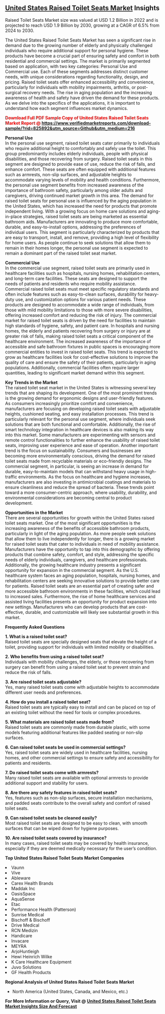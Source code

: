 <h2><a href="https://www.verifiedmarketreports.com/download-sample/?rid=825892&amp;utm_source=Github&amp;utm_medium=216" target="_blank">United States Raised Toilet Seats Market</a> Insights</h2><p>Raised Toilet Seats Market size was valued at USD 1.2 Billion in 2022 and is projected to reach USD 1.9 Billion by 2030, growing at a CAGR of 6.5% from 2024 to 2030.</p><p><p>The United States Raised Toilet Seats Market has seen a significant rise in demand due to the growing number of elderly and physically challenged individuals who require additional support for personal hygiene. These products have become a crucial part of ensuring safety and comfort in both residential and commercial settings. The market is primarily segmented based on application, with two key categories: Personal Use and Commercial use. Each of these segments addresses distinct customer needs, with unique considerations regarding functionality, design, and pricing. Raised toilet seats offer enhanced accessibility and convenience, particularly for individuals with mobility impairments, arthritis, or post-surgical recovery needs. The rise in aging population and the increasing awareness of health and safety have driven the demand for these products. As we delve into the specifics of the applications, it is important to understand how each segment influences market dynamics. <strong><p><span class=""><span style="color: #ff0000;"><strong>Download Full PDF Sample Copy of United States Raised Toilet Seats Market Report</strong> @ </span><a href="https://www.verifiedmarketreports.com/download-sample/?rid=825892&amp;utm_source=Github&amp;utm_medium=216" target="_blank">https://www.verifiedmarketreports.com/download-sample/?rid=825892&amp;utm_source=Github&amp;utm_medium=216</a></span></p></strong><p><strong>Personal Use</strong><br>In the personal use segment, raised toilet seats cater primarily to individuals who require additional height to comfortably and safely use the toilet. This group predominantly includes elderly individuals, people with physical disabilities, and those recovering from surgery. Raised toilet seats in this segment are designed to provide ease of use, reduce the risk of falls, and enhance comfort. These seats are often equipped with additional features such as armrests, non-slip surfaces, and adjustable heights to accommodate varying levels of mobility and health conditions. Furthermore, the personal use segment benefits from increased awareness of the importance of bathroom safety, particularly among older adults and caregivers, driving continued market growth in this area. The demand for raised toilet seats for personal use is influenced by the aging population in the United States, which has increased the need for products that promote independent living. With a growing focus on home care solutions and aging-in-place strategies, raised toilet seats are being marketed as essential bathroom aids. Manufacturers are innovating to produce more comfortable, durable, and easy-to-install options, addressing the preferences of individual users. This segment is particularly characterized by products that are easy to transport, install, and remove, providing a high level of flexibility for home users. As people continue to seek solutions that allow them to remain in their homes longer, the personal use segment is expected to remain a dominant part of the raised toilet seat market. <p><strong>Commercial Use</strong><br>In the commercial use segment, raised toilet seats are primarily used in healthcare facilities such as hospitals, nursing homes, rehabilitation centers, and long-term care facilities. These seats are designed to support the needs of patients and residents who require mobility assistance. Commercial raised toilet seats must meet specific regulatory standards and often include features such as easy-to-clean surfaces, durability for heavy-duty use, and customization options for various patient needs. These products are designed to accommodate a wide range of individuals, from those with mild mobility limitations to those with more severe disabilities, offering increased comfort and reducing the risk of injury. The commercial market for raised toilet seats is driven by the need for facilities to maintain high standards of hygiene, safety, and patient care. In hospitals and nursing homes, the elderly and patients recovering from surgery or injury are at greater risk of falls, making raised toilet seats a critical component of the healthcare environment. The increased awareness of the importance of accessible and safe bathroom fixtures in public spaces is encouraging more commercial entities to invest in raised toilet seats. This trend is expected to grow as healthcare facilities look for cost-effective solutions to improve the quality of care and ensure the safety of their patients, particularly in aging populations. Additionally, commercial facilities often require larger quantities, leading to significant market demand within this segment.<p><strong>Key Trends in the Market</strong><br>The raised toilet seat market in the United States is witnessing several key trends that are shaping its development. One of the most prominent trends is the growing demand for ergonomic designs and user-friendly features. As consumers increasingly prioritize comfort and convenience, manufacturers are focusing on developing raised toilet seats with adjustable heights, cushioned seating, and easy installation processes. This trend is particularly relevant for the personal use segment, where individuals seek solutions that are both functional and comfortable. Additionally, the rise of smart technology integration in healthcare devices is also making its way into this market. Some manufacturers are experimenting with sensors and remote control functionalities to further enhance the usability of raised toilet seats, improving user experience and ease of operation. Another important trend is the focus on sustainability. Consumers and businesses are becoming more environmentally conscious, driving the demand for raised toilet seats made from recyclable materials or eco-friendly designs. The commercial segment, in particular, is seeing an increase in demand for durable, easy-to-maintain models that can withstand heavy usage in high-traffic environments. As the focus on healthcare and hygiene increases, manufacturers are also investing in antimicrobial coatings and materials to ensure cleanliness and reduce the spread of bacteria. These trends point toward a more consumer-centric approach, where usability, durability, and environmental considerations are becoming central to product development.<p><strong>Opportunities in the Market</strong><br>There are several opportunities for growth within the United States raised toilet seats market. One of the most significant opportunities is the increasing awareness of the benefits of accessible bathroom products, particularly in light of the aging population. As more people seek solutions that allow them to live independently for longer, there is a growing market for raised toilet seats that cater to individuals in need of mobility assistance. Manufacturers have the opportunity to tap into this demographic by offering products that combine safety, comfort, and style, addressing the specific needs of elderly individuals, caregivers, and healthcare professionals. Additionally, the growing healthcare industry presents a significant opportunity for expansion in the commercial segment. As the U.S. healthcare system faces an aging population, hospitals, nursing homes, and rehabilitation centers are seeking innovative solutions to provide better care for patients. Raised toilet seats are an essential part of creating safer and more accessible bathroom environments in these facilities, which could lead to increased sales. Furthermore, the rise of home healthcare services and assisted living facilities presents an opportunity for product expansion into new settings. Manufacturers who can develop products that are cost-effective, durable, and customizable will likely see substantial growth in this market. <p><strong>Frequently Asked Questions</strong></p><p><strong>1. What is a raised toilet seat?</strong><br>Raised toilet seats are specially designed seats that elevate the height of a toilet, providing support for individuals with limited mobility or disabilities. </p><p><strong>2. Who benefits from using a raised toilet seat?</strong><br>Individuals with mobility challenges, the elderly, or those recovering from surgery can benefit from using a raised toilet seat to prevent strain and reduce the risk of falls. </p><p><strong>3. Are raised toilet seats adjustable?</strong><br>Yes, many raised toilet seats come with adjustable heights to accommodate different user needs and preferences.</p><p><strong>4. How do you install a raised toilet seat?</strong><br>Raised toilet seats are typically easy to install and can be placed on top of an existing toilet without the need for tools or complex procedures.</p><p><strong>5. What materials are raised toilet seats made from?</strong><br>Raised toilet seats are commonly made from durable plastic, with some models featuring additional features like padded seating or non-slip surfaces.</p><p><strong>6. Can raised toilet seats be used in commercial settings?</strong><br>Yes, raised toilet seats are widely used in healthcare facilities, nursing homes, and other commercial settings to ensure safety and accessibility for patients and residents.</p><p><strong>7. Do raised toilet seats come with armrests?</strong><br>Many raised toilet seats are available with optional armrests to provide additional support and stability for users.</p><p><strong>8. Are there any safety features in raised toilet seats?</strong><br>Yes, features such as non-slip surfaces, secure installation mechanisms, and padded seats contribute to the overall safety and comfort of raised toilet seats.</p><p><strong>9. Can raised toilet seats be cleaned easily?</strong><br>Most raised toilet seats are designed to be easy to clean, with smooth surfaces that can be wiped down for hygiene purposes.</p><p><strong>10. Are raised toilet seats covered by insurance?</strong><br>In many cases, raised toilet seats may be covered by health insurance, especially if they are deemed medically necessary for the user’s condition.</p></p><p><strong>Top United States Raised Toilet Seats Market Companies</strong></p><div data-test-id=""><p><li>Vaunn</li><li> Vive</li><li> Ableware</li><li> Carex Health Brands</li><li> Maddak Inc</li><li> OasisSpace</li><li> AquaSense</li><li> Etac</li><li> Performance Health (Patterson)</li><li> Sunrise Medical</li><li> Bischoff & Bischoff</li><li> Drive Medical</li><li> RCN Medizin</li><li> Handicare</li><li> Invacare</li><li> MEYRA</li><li> ArjoHuntleigh</li><li> Hewi Heinrich Wilke</li><li> K Care Healthcare Equipment</li><li> Juvo Solutions</li><li> GF Health Products</li></p><div><strong>Regional Analysis of&nbsp;United States Raised Toilet Seats Market</strong></div><ul><li dir="ltr"><p dir="ltr">North America&nbsp;(United States, Canada, and Mexico, etc.)</p></li></ul><p><strong>For More Information or Query, Visit @&nbsp;</strong><strong><a href="https://www.verifiedmarketreports.com/product/raised-toilet-seats-market/?utm_source=Github&amp;utm_medium=216" target="_blank">United States Raised Toilet Seats Market Insights Size And Forecast</a></strong></p></div>
